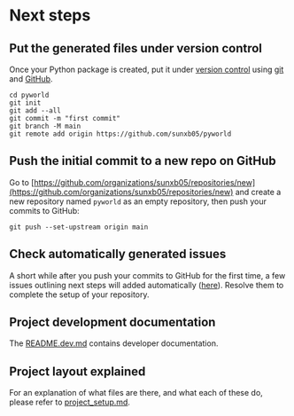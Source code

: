 # Next steps

## Put the generated files under version control

Once your Python package is created, put it under [version
control](https://guide.esciencecenter.nl/#/best_practices/version_control) using
[git](https://git-scm.com/) and [GitHub](https://github.com/).

```shell
cd pyworld
git init
git add --all
git commit -m "first commit"
git branch -M main
git remote add origin https://github.com/sunxb05/pyworld
```

## Push the initial commit to a new repo on GitHub

Go to
[https://github.com/organizations/sunxb05/repositories/new](https://github.com/organizations/sunxb05/repositories/new)
and create a new repository named `pyworld` as an empty repository, then push your commits to GitHub:

```shell
git push --set-upstream origin main
```

## Check automatically generated issues

A short while after you push your commits to GitHub for the first time, a few issues outlining next steps will added
automatically ([here](https://github.com/sunxb05/pyworld/issues?q=author%3Aapp%2Fgithub-actions)). Resolve them to complete the
setup of your repository.

## Project development documentation

The [README.dev.md](README.dev.md) contains developer documentation.

## Project layout explained

For an explanation of what files are there, and what each of these do, please refer to [project_setup.md](project_setup.md).
